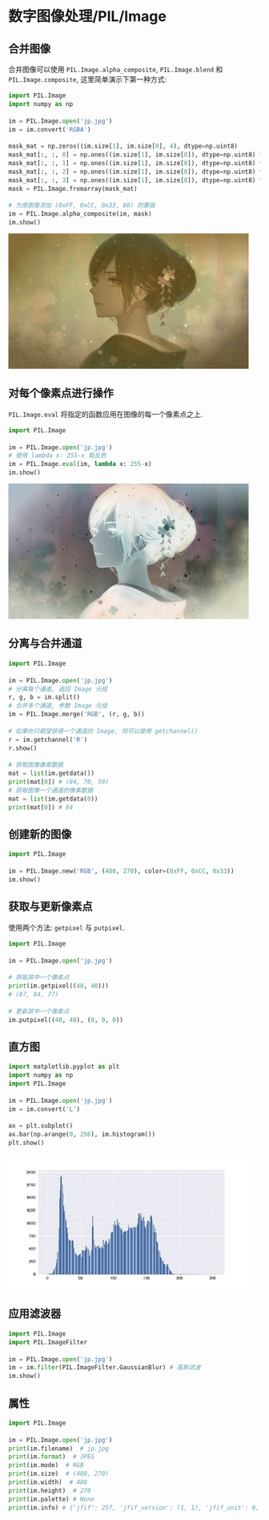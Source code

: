 # 数字图像处理/PIL/Image

## 合并图像

合并图像可以使用 `PIL.Image.alpha_composite`, `PIL.Image.blend` 和 `PIL.Image.composite`, 这里简单演示下第一种方式:

```py
import PIL.Image
import numpy as np

im = PIL.Image.open('jp.jpg')
im = im.convert('RGBA')

mask_mat = np.zeros((im.size[1], im.size[0], 4), dtype=np.uint8)
mask_mat[:, :, 0] = np.ones((im.size[1], im.size[0]), dtype=np.uint8) * 0xFF
mask_mat[:, :, 1] = np.ones((im.size[1], im.size[0]), dtype=np.uint8) * 0xCC
mask_mat[:, :, 2] = np.ones((im.size[1], im.size[0]), dtype=np.uint8) * 0x33
mask_mat[:, :, 3] = np.ones((im.size[1], im.size[0]), dtype=np.uint8) * 80
mask = PIL.Image.fromarray(mask_mat)

# 为原图像添加 (0xFF, 0xCC, 0x33, 80) 的蒙版
im = PIL.Image.alpha_composite(im, mask)
im.show()
```

![img](../../img/pil/pil_image/alpha_composite.jpg)

## 对每个像素点进行操作

`PIL.Image.eval` 将指定的函数应用在图像的每一个像素点之上.

```py
import PIL.Image

im = PIL.Image.open('jp.jpg')
# 使用 lambda x: 255-x 取反色
im = PIL.Image.eval(im, lambda x: 255-x)
im.show()
```

![img](../../img/pil/pil_image/invert_color.jpg)

## 分离与合并通道

```py
import PIL.Image

im = PIL.Image.open('jp.jpg')
# 分离每个通道, 返回 Image 元组
r, g, b = im.split()
# 合并多个通道, 参数 Image 元组
im = PIL.Image.merge('RGB', (r, g, b))

# 如果你只期望获得一个通道的 Image, 则可以使用 getchannel()
r = im.getchannel('R')
r.show()

# 获取图像像素数据
mat = list(im.getdata())
print(mat[0]) # (84, 70, 59)
# 获取图像一个通道的像素数据
mat = list(im.getdata(0))
print(mat[0]) # 84
```

## 创建新的图像

```py
import PIL.Image

im = PIL.Image.new('RGB', (480, 270), color=(0xFF, 0xCC, 0x33))
im.show()
```

## 获取与更新像素点

使用两个方法: `getpixel` 与 `putpixel`.

```py
import PIL.Image

im = PIL.Image.open('jp.jpg')

# 获取其中一个像素点
print(im.getpixel((40, 40)))
# (87, 84, 77)

# 更新其中一个像素点
im.putpixel((40, 40), (0, 0, 0))
```

## 直方图

```py
import matplotlib.pyplot as plt
import numpy as np
import PIL.Image

im = PIL.Image.open('jp.jpg')
im = im.convert('L')

ax = plt.subplot()
ax.bar(np.arange(0, 256), im.histogram())
plt.show()
```

![img](../../img/pil/pil_image/histogram.jpg)

## 应用滤波器

```py
import PIL.Image
import PIL.ImageFilter

im = PIL.Image.open('jp.jpg')
im = im.filter(PIL.ImageFilter.GaussianBlur) # 高斯滤波
im.show()
```

## 属性

```py
import PIL.Image

im = PIL.Image.open('jp.jpg')
print(im.filename)  # jp.jpg
print(im.format)  # JPEG
print(im.mode)  # RGB
print(im.size)  # (480, 270)
print(im.width)  # 480
print(im.height)  # 270
print(im.palette) # None
print(im.info) # {'jfif': 257, 'jfif_version': (1, 1), 'jfif_unit': 0, 'jfif_density': (1, 1)}
```
